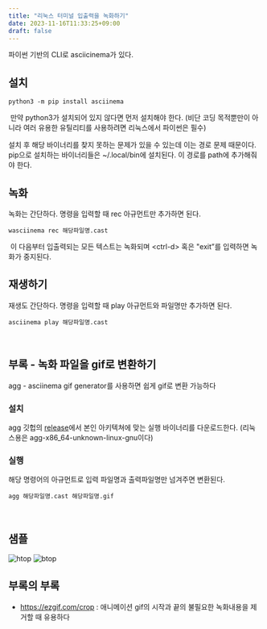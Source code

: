 ```yaml
---
title: "리눅스 터미널 입출력을 녹화하기"
date: 2023-11-16T11:33:25+09:00
draft: false
---
```


파이썬 기반의 CLI로 asciicinema가 있다.

## 설치

    python3 -m pip install asciinema
​
만약 python3가 설치되어 있지 않다면 먼저 설치해야 한다.
(비단 코딩 목적뿐만이 아니라 여러 유용한 유틸리티를 사용하려면 리눅스에서 파이썬은 필수)

설치 후 해당 바이너리를 찾지 못하는 문제가 있을 수 있는데 이는 경로 문제 때문이다. pip으로 설치하는 바이너리들은 ~/.local/bin에 설치된다. 이 경로를 path에 추가해줘야 한다.

## 녹화
녹화는 간단하다. 명령을 입력할 때 rec 아규먼트만 추가하면 된다.

    wasciinema rec 해당파일명.cast
​
이 다음부터 입출력되는 모든 텍스트는 녹화되며 &lt;ctrl-d&gt; 혹은 "exit”를 입력하면 녹화가 중지된다.

## 재생하기
재생도 간단하다. 명령을 입력할 때 play 아규먼트와 파일명만 추가하면 된다.

    asciinema play 해당파일명.cast
​
## 부록 - 녹화 파일을 gif로 변환하기
agg - asciinema gif generator를 사용하면 쉽게 gif로 변환 가능하다

### 설치
agg 깃헙의 [release](https://github.com/asciinema/agg/releases)에서 본인 아키텍쳐에 맞는 실행 바이너리를 다운로드한다.
(리눅스용은 agg-x86_64-unknown-linux-gnu이다)

### 실행
해당 명령어의 아규먼트로 입력 파일명과 출력파일명만 넘겨주면 변환된다.

    agg 해당파일명.cast 해당파일명.gif 
​
## 샘플
![htop](../../images/htop.gif)
![btop](../../images/btop.gif)

## 부록의 부록
* https://ezgif.com/crop : 애니메이션 gif의 시작과 끝의 불필요한 녹화내용을 제거할 때 유용하다
